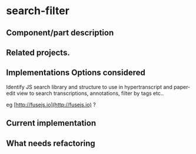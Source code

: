 # search-filter

## Component/part description

## Related projects.

## Implementations Options considered

Identify JS search library and structure to use in hypertranscript and paper-edit view to search transcriptions, annotations, filter by tags etc..

eg [http://fusejs.io](http://fusejs.io) ?

## Current implementation

## What needs refactoring

